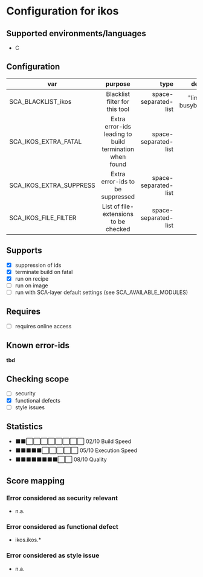 # Configuration for ikos

## Supported environments/languages

* C

## Configuration

| var | purpose | type | default |
| ------------- |:-------------:| -----:| -----:
| SCA_BLACKLIST_ikos | Blacklist filter for this tool | space-separated-list | "linux-* busybox.*"
| SCA_IKOS_EXTRA_FATAL | Extra error-ids leading to build termination when found | space-separated-list | ""
| SCA_IKOS_EXTRA_SUPPRESS | Extra error-ids to be suppressed | space-separated-list | ""
| SCA_IKOS_FILE_FILTER | List of file-extensions to be checked | space-separated-list | ".c"

## Supports

- [x] suppression of ids
- [x] terminate build on fatal
- [x] run on recipe
- [ ] run on image
- [ ] run with SCA-layer default settings (see SCA_AVAILABLE_MODULES)

## Requires

- [ ] requires online access

## Known error-ids

__tbd__

## Checking scope

- [ ] security
- [x] functional defects
- [ ] style issues

## Statistics

 - ⬛⬛⬜⬜⬜⬜⬜⬜⬜⬜ 02/10 Build Speed
 - ⬛⬛⬛⬛⬛⬜⬜⬜⬜⬜ 05/10 Execution Speed
 - ⬛⬛⬛⬛⬛⬛⬛⬛⬜⬜ 08/10 Quality

## Score mapping

### Error considered as security relevant

* n.a.

### Error considered as functional defect

* ikos.ikos.*

### Error considered as style issue

* n.a.